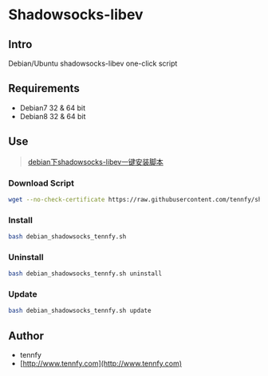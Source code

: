 # Shadowsocks-libev

## Intro
Debian/Ubuntu shadowsocks-libev one-click script

## Requirements
* Debian7 32 & 64 bit
* Debian8 32 & 64 bit 

## Use

> [debian下shadowsocks-libev一键安装脚本](http://www.tennfy.com/2136.html)

### Download Script
```bash
wget --no-check-certificate https://raw.githubusercontent.com/tennfy/shadowsocks-libev/master/debian_shadowsocks_tennfy.sh
```

### Install
```bash
bash debian_shadowsocks_tennfy.sh
```

### Uninstall
```bash
bash debian_shadowsocks_tennfy.sh uninstall
```

### Update
```bash
bash debian_shadowsocks_tennfy.sh update
```

## Author
* tennfy
* [http://www.tennfy.com](http://www.tennfy.com)
